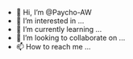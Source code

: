 - 👋 Hi, I’m @Paycho-AW
- 👀 I’m interested in ...
- 🌱 I’m currently learning ...
- 💞️ I’m looking to collaborate on ...
- 📫 How to reach me ...

<!---
Paycho-AW/Paycho-AW is a ✨ special ✨ repository because its `README.md` (this file) appears on your GitHub profile.
You can click the Preview link to take a look at your changes.
--->

